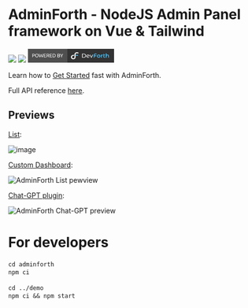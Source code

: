 # AdminForth - NodeJS Admin Panel framework on Vue & Tailwind


<a href="https://adminforth.dev"><img src="https://img.shields.io/badge/website-adminforth.dev-blue" style="height:24px"/></a> <a href="https://adminforth.dev"><img src="https://img.shields.io/npm/dw/adminforth" style="height:24px"/></a> <a href="https://devforth.io"><img src="https://raw.githubusercontent.com/devforth/OnLogs/e97944fffc24fec0ce2347b205c9bda3be8de5c5/.assets/df_powered_by.svg" style="height:28px"/></a>


Learn how to [Get Started](https://adminforth.dev/docs/tutorial/gettingStarted) fast with AdminForth.

Full API reference [here](https://adminforth.dev/docs/api/).

## Previews

[List](https://adminforth.dev/docs/tutorial/gettingStarted):

![image](https://github.com/user-attachments/assets/ea8a415a-f4b1-4f6a-ab3e-a82cbbafd23a)



[Custom Dashboard](https://adminforth.dev/docs/tutorial/Customization/customPages):

![AdminForth List pewview](https://adminforth.dev/assets/images/rpl-42d4f1eb05aa42bf95fea1462ea0fbcd.gif)

[Chat-GPT plugin](https://adminforth.dev/docs/tutorial/Plugins/chat-gpt):

![AdminForth Chat-GPT preview](https://adminforth.dev/assets/images/demoChatGpt-cb045146add2758d6fb571efef680e80.gif)

# For developers

```
cd adminforth
npm ci

cd ../demo
npm ci && npm start
```
